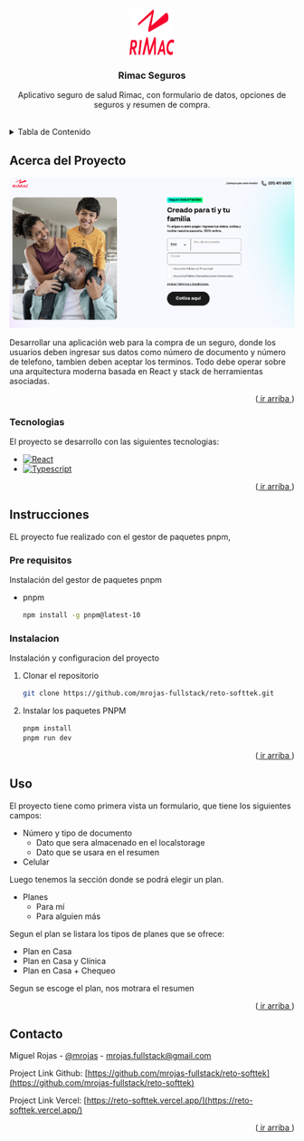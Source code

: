 <a id="readme-top"></a>

<!-- PROJECT LOGO -->
<br />
<div align="center">
  <a href="#">
    <img src="public/logo.svg" alt="Logo" width="80" height="80">
  </a>

  <h3 align="center">Rimac Seguros</h3>

  <p align="center">
    Aplicativo seguro de salud Rimac, con formulario de datos, opciones de seguros y resumen de compra.
    <br />
    <br />
  </p>
</div>

<!-- TABLE OF CONTENTS -->
<details>
  <summary>Tabla de Contenido</summary>
  <ol>
    <li>
      <a href="#acerca-del-proyecto">Acerca del Proyecto</a>
      <ul>
        <li><a href="#tecnologias">Tecnologias</a></li>
      </ul>
    </li>
    <li>
      <a href="#instrucciones">Instrucciones</a>
      <ul>
        <li><a href="#pre-requisitos">Pre requisitos</a></li>
        <li><a href="#instalacion">Instalacion</a></li>
      </ul>
    </li>
    <li><a href="#uso">Uso</a></li>
    <li><a href="#contacto">Contacto</a></li>
  </ol>
</details>

<!-- ABOUT THE PROJECT -->
## Acerca del Proyecto

[![Product Name Screen Shot][product-screenshot]](https://example.com)

Desarrollar una aplicación web para la compra de un seguro, donde los usuarios deben ingresar sus datos como número de documento y número de telefono, tambien deben aceptar los terminos. Todo debe operar sobre una arquitectura moderna basada en React y stack de herramientas asociadas.

<p align="right">(<a href="#readme-top"> ir arriba </a>)</p>



### Tecnologias

El proyecto se desarrollo con las siguientes tecnologias:

* [![React][React.js]][React-url]
* [![Typescript][Typescript]][Typescript-url]

<p align="right">(<a href="#readme-top"> ir arriba </a>)</p>

<!-- GETTING STARTED -->
## Instrucciones

EL proyecto fue realizado con el gestor de paquetes pnpm,

### Pre requisitos

Instalación del gestor de paquetes pnpm
* pnpm
  ```sh
  npm install -g pnpm@latest-10
  ```

### Instalacion

Instalación y configuracion del proyecto

1. Clonar el repositorio
   ```sh
   git clone https://github.com/mrojas-fullstack/reto-softtek.git
   ```
2. Instalar los paquetes PNPM
   ```sh
   pnpm install
   pnpm run dev
   ```

<p align="right">(<a href="#readme-top"> ir arriba </a>)</p>

<!-- USAGE EXAMPLES -->
## Uso

El proyecto tiene como primera vista un formulario, que tiene los siguientes campos:

* Número y tipo de documento
  * Dato que sera almacenado en el localstorage
  * Dato que se usara en el resumen
* Celular

Luego tenemos la sección donde se podrá elegir un plan.

* Planes
  * Para mí
  * Para alguien más

Segun el plan se listara los tipos de planes que se ofrece:

* Plan en Casa
* Plan en Casa y Clínica
* Plan en Casa + Chequeo

Segun se escoge el plan, nos motrara el resumen

<p align="right">(<a href="#readme-top"> ir arriba </a>)</p>

<!-- CONTACT -->
## Contacto

Miguel Rojas - [@mrojas](https://www.linkedin.com/in/miguel-rojas-a82614286/) - mrojas.fullstack@gmail.com

Project Link Github: [https://github.com/mrojas-fullstack/reto-softtek](https://github.com/mrojas-fullstack/reto-softtek)

Project Link Vercel: [https://reto-softtek.vercel.app/](https://reto-softtek.vercel.app/)

<p align="right">(<a href="#readme-top"> ir arriba </a>)</p>

<!-- MARKDOWN LINKS & IMAGES -->
<!-- https://www.markdownguide.org/basic-syntax/#reference-style-links -->
[contributors-shield]: https://img.shields.io/github/contributors/othneildrew/Best-README-Template.svg?style=for-the-badge
[contributors-url]: https://github.com/othneildrew/Best-README-Template/graphs/contributors
[forks-shield]: https://img.shields.io/github/forks/othneildrew/Best-README-Template.svg?style=for-the-badge
[forks-url]: https://github.com/othneildrew/Best-README-Template/network/members
[stars-shield]: https://img.shields.io/github/stars/othneildrew/Best-README-Template.svg?style=for-the-badge
[stars-url]: https://github.com/othneildrew/Best-README-Template/stargazers
[issues-shield]: https://img.shields.io/github/issues/othneildrew/Best-README-Template.svg?style=for-the-badge
[issues-url]: https://github.com/othneildrew/Best-README-Template/issues
[license-shield]: https://img.shields.io/github/license/othneildrew/Best-README-Template.svg?style=for-the-badge
[license-url]: https://github.com/othneildrew/Best-README-Template/blob/master/LICENSE.txt
[linkedin-shield]: https://img.shields.io/badge/-LinkedIn-black.svg?style=for-the-badge&logo=linkedin&colorB=555
[linkedin-url]: https://linkedin.com/in/othneildrew
[product-screenshot]: public/screenshot.png
[React.js]: https://img.shields.io/badge/-ReactJs-61DAFB?logo=react&logoColor=white&style=for-the-badge
[React-url]: https://es.react.dev/
[Typescript]: https://shields.io/badge/TypeScript-3178C6?logo=TypeScript&logoColor=FFF&style=for-the-badge
[Typescript-url]: https://www.typescriptlang.org/
[ReactQuery]: https://img.shields.io/badge/React_Query-FF4154?style=for-the-badge&logo=react-query&logoColor=white
[ReactQuery-url]: https://tanstack.com/query/latest
[Tailwind]: https://img.shields.io/badge/Tailwind_CSS-grey?style=for-the-badge&logo=tailwind-css&logoColor=38B2AC
[Tailwind-url]: https://tailwindcss.com/
[SHADCN]:https://img.shields.io/badge/shadcn%2Fui-000?logo=shadcnui&logoColor=fff&style=for-the-badge
[SHADCN-url]: https://tailwindcss.com/